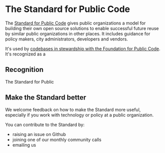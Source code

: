 # The Standard for Public Code

The [Standard for Public Code](https://standard.publiccode.net/) gives public organizations a model for building their own open source solutions to enable successful future reuse by similar public organizations in other places. It includes guidance for policy makers, city administrators, developers and vendors.

It's used by [codebases in stewardship with the Foundation for Public Code](/codebases). It's recognized as a 

## Recognition

The Standard for Public 

## Make the Standard better

We welcome feedback on how to make the Standard more useful, especially if you work with technology or policy at a public organization.

You can contribute to the Standard by:

- raising an issue on Github
- joining one of our monthly community calls
- emailing us 